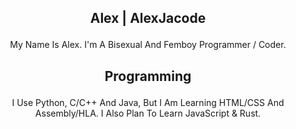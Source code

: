 ## <p align="center"> Alex | AlexJacode 

<p align="center"> My Name Is Alex. I'm A Bisexual And Femboy Programmer / Coder. 

## <p align="center"> Programming 

<p align="center"> I Use Python, C/C++ And Java, But I Am Learning HTML/CSS And Assembly/HLA. I Also Plan To Learn JavaScript & Rust. 
